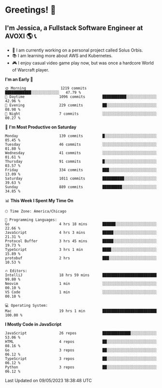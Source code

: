 # Greetings! 🧠

## I'm Jessica, a Fullstack Software Engineer at AVOXI 🌎 📞

- 🌟 I am currently working on a personal project called Solus Orbis.
- 📚 I am learning more about AWS and Kubernetes.
- 🎮 I enjoy casual video game play now, but was once a hardcore World of Warcraft player.

<!--START_SECTION:waka-->
**I'm an Early 🐤** 

```text
🌞 Morning                1219 commits        ████████████░░░░░░░░░░░░░   47.79 % 
🌆 Daytime                1096 commits        ███████████░░░░░░░░░░░░░░   42.96 % 
🌃 Evening                229 commits         ██░░░░░░░░░░░░░░░░░░░░░░░   08.98 % 
🌙 Night                  7 commits           ░░░░░░░░░░░░░░░░░░░░░░░░░   00.27 % 
```
📅 **I'm Most Productive on Saturday** 

```text
Monday                   139 commits         █░░░░░░░░░░░░░░░░░░░░░░░░   05.45 % 
Tuesday                  46 commits          ░░░░░░░░░░░░░░░░░░░░░░░░░   01.80 % 
Wednesday                41 commits          ░░░░░░░░░░░░░░░░░░░░░░░░░   01.61 % 
Thursday                 91 commits          █░░░░░░░░░░░░░░░░░░░░░░░░   03.57 % 
Friday                   334 commits         ███░░░░░░░░░░░░░░░░░░░░░░   13.09 % 
Saturday                 1011 commits        ██████████░░░░░░░░░░░░░░░   39.63 % 
Sunday                   889 commits         █████████░░░░░░░░░░░░░░░░   34.85 % 
```


📊 **This Week I Spent My Time On** 

```text
🕑︎ Time Zone: America/Chicago

💬 Programming Languages: 
Go                       4 hrs 18 mins       ██████░░░░░░░░░░░░░░░░░░░   22.66 % 
JavaScript               4 hrs 3 mins        █████░░░░░░░░░░░░░░░░░░░░   21.31 % 
Protocol Buffer          3 hrs 45 mins       █████░░░░░░░░░░░░░░░░░░░░   19.73 % 
TypeScript               3 hrs 1 min         ████░░░░░░░░░░░░░░░░░░░░░   15.89 % 
protobuf                 2 hrs               ███░░░░░░░░░░░░░░░░░░░░░░   10.53 % 

🔥 Editors: 
IntelliJ                 18 hrs 59 mins      █████████████████████████   99.80 % 
Neovim                   1 min               ░░░░░░░░░░░░░░░░░░░░░░░░░   00.10 % 
VS Code                  1 min               ░░░░░░░░░░░░░░░░░░░░░░░░░   00.10 % 

💻 Operating System: 
Mac                      19 hrs 1 min        █████████████████████████   100.00 % 
```

**I Mostly Code in JavaScript** 

```text
JavaScript               26 repos            █████████████░░░░░░░░░░░░   53.06 % 
HTML                     4 repos             ██░░░░░░░░░░░░░░░░░░░░░░░   08.16 % 
Go                       3 repos             ██░░░░░░░░░░░░░░░░░░░░░░░   06.12 % 
TypeScript               3 repos             ██░░░░░░░░░░░░░░░░░░░░░░░   06.12 % 
Python                   3 repos             ██░░░░░░░░░░░░░░░░░░░░░░░   06.12 % 
```




 Last Updated on 09/05/2023 18:38:48 UTC
<!--END_SECTION:waka-->

<!--
**jessikuh/jessikuh** is a ✨ _special_ ✨ repository because its `README.md` (this file) appears on your GitHub profile.

Here are some ideas to get you started:

- 🔭 I’m currently working on ...
- 🌱 I’m currently learning ...
- 👯 I’m looking to collaborate on ...
- 🤔 I’m looking for help with ...
- 💬 Ask me about ...
- 📫 How to reach me: ...
- 😄 Pronouns: ...
- ⚡ Fun fact: ...
-->

